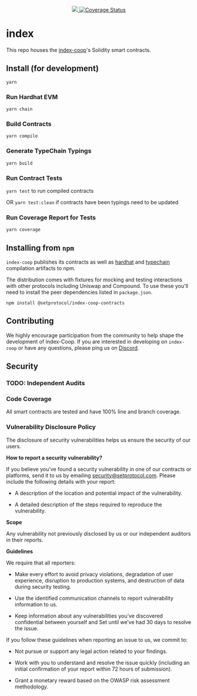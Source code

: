 <p align="center">
  <a href="https://circleci.com/gh/SetProtocol/index-coop-contracts/tree/master">
    <img src="https://img.shields.io/circleci/project/github/SetProtocol/index-coop-smart-contracts/master.svg" />
  </a>
  <a href='https://coveralls.io/github/SetProtocol/index-coop-contracts?branch=master'><img src='https://coveralls.io/repos/github/SetProtocol/index-coop-smart-contracts/badge.svg?branch=master&amp;t=4pzROZ' alt='Coverage Status' /></a>
</p>

# index

This repo houses the [index-coop][22]'s Solidity smart contracts.

[22]: https://www.indexcoop.com/

## Install (for development)

```
yarn
```

### Run Hardhat EVM

`yarn chain`

### Build Contracts

`yarn compile`

### Generate TypeChain Typings

`yarn build`

### Run Contract Tests

`yarn test` to run compiled contracts

OR `yarn test:clean` if contracts have been typings need to be updated

### Run Coverage Report for Tests

`yarn coverage`

## Installing from `npm`

`index-coop` publishes its contracts as well as [hardhat][22] and [typechain][23] compilation
artifacts to npm.

The distribution comes with fixtures for mocking and testing interactions with other protocols
including Uniswap and Compound. To use these you'll need to install the peer dependencies listed in `package.json`.

```
npm install @setprotocol/index-coop-contracts
```

[22]: https://www.npmjs.com/package/hardhat
[23]: https://www.npmjs.com/package/typechain

## Contributing
We highly encourage participation from the community to help shape the development of Index-Coop. If you are interested in developing on `index-coop` or have any questions, please ping us on [Discord](https://discord.com/invite/RKZ4S3b).

## Security

### TODO: Independent Audits

### Code Coverage

All smart contracts are tested and have 100% line and branch coverage.

### Vulnerability Disclosure Policy

The disclosure of security vulnerabilities helps us ensure the security of our users.

**How to report a security vulnerability?**

If you believe you’ve found a security vulnerability in one of our contracts or platforms,
send it to us by emailing [security@setprotocol.com](mailto:security@setprotocol.com).
Please include the following details with your report:

* A description of the location and potential impact of the vulnerability.

* A detailed description of the steps required to reproduce the vulnerability.

**Scope**

Any vulnerability not previously disclosed by us or our independent auditors in their reports.

**Guidelines**

We require that all reporters:

* Make every effort to avoid privacy violations, degradation of user experience,
disruption to production systems, and destruction of data during security testing.

* Use the identified communication channels to report vulnerability information to us.

* Keep information about any vulnerabilities you’ve discovered confidential between yourself and
Set until we’ve had 30 days to resolve the issue.

If you follow these guidelines when reporting an issue to us, we commit to:

* Not pursue or support any legal action related to your findings.

* Work with you to understand and resolve the issue quickly
(including an initial confirmation of your report within 72 hours of submission).

* Grant a monetary reward based on the OWASP risk assessment methodology.
